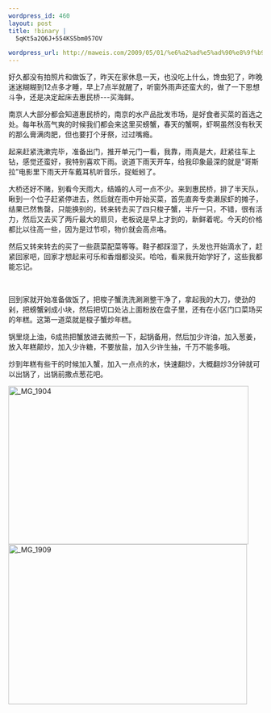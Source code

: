 ```yaml
--- 
wordpress_id: 460
layout: post
title: !binary |
  5qKt5a2Q6J+554KS5bm057OV

wordpress_url: http://maweis.com/2009/05/01/%e6%a2%ad%e5%ad%90%e8%9f%b9%e7%82%92%e5%b9%b4%e7%b3%95/
---
```

<p>好久都没有拍照片和做饭了，昨天在家休息一天，也没吃上什么，馋虫犯了，昨晚迷迷糊糊到12点多才睡，早上7点半就醒了，听窗外雨声还蛮大的，做了一下思想斗争，还是决定起床去惠民桥---买海鲜。</p>  <p>南京人大部分都会知道惠民桥的，南京的水产品批发市场，是好食者买菜的首选之处。每年秋高气爽的时候我们都会来这里买螃蟹，春天的蟹啊，虾啊虽然没有秋天的那么膏满肉肥，但也要打个牙祭，过过嘴瘾。</p>  <p>起来赶紧洗漱完毕，准备出门，推开单元门一看，我靠，雨真是大，赶紧往车上钻，感觉还蛮好，我特别喜欢下雨。说道下雨天开车，给我印象最深的就是“哥斯拉”电影里下雨天开车戴耳机听音乐，捉蚯蚓了。</p>  <p>大桥还好不赌，别看今天雨大，结婚的人可一点不少。来到惠民桥，排了半天队，瞅到一个位子赶紧停进去，然后就在雨中开始买菜，首先直奔专卖濑尿虾的摊子，结果已然售罄，只能换别的，转来转去买了四只梭子蟹，半斤一只，不错，很有活力，然后又去买了两斤最大的扇贝，老板说是早上才到的，新鲜着呢。今天的价格都比以往高一些，因为是过节呗，物价就会高点咯。</p>  <p>然后又转来转去的买了一些蔬菜配菜等等。鞋子都踩湿了，头发也开始滴水了，赶紧回家吧，回家才想起来可乐和香烟都没买。哈哈，看来我开始学好了，这些我都能忘记。</p>  <p>&#160;</p>  <p>回到家就开始准备做饭了，把梭子蟹洗洗涮涮整干净了，拿起我的大刀，使劲的剁，把螃蟹剁成小块，然后把切口处沾上面粉放在盘子里，还有在小区门口菜场买的年糕。这第一道菜就是梭子蟹炒年糕。</p>  <p>锅里烧上油，6成热把蟹放进去微煎一下，起锅备用，然后加少许油，加入葱姜，放入年糕颠炒，加入少许糖，不要放盐，加入少许生抽，千万不能多哦。</p>  <p>炒到年糕有些干的时候加入蟹，加入一点点的水，快速翻炒，大概翻炒3分钟就可以出锅了，出锅前撒点葱花吧。</p>  <p><a href="http://maweis.com/wp-content/uploads/2009/05/mg-1904.jpg"><img title="_MG_1904" style="border-top-width: 0px; display: inline; border-left-width: 0px; border-bottom-width: 0px; border-right-width: 0px" height="314" alt="_MG_1904" src="http://maweis.com/wp-content/uploads/2009/05/mg-1904-thumb.jpg" width="476" border="0" /></a> <a href="http://maweis.com/wp-content/uploads/2009/05/mg-1909.jpg"><img title="_MG_1909" style="border-top-width: 0px; display: inline; border-left-width: 0px; border-bottom-width: 0px; border-right-width: 0px" height="317" alt="_MG_1909" src="http://maweis.com/wp-content/uploads/2009/05/mg-1909-thumb.jpg" width="473" border="0" /></a></p>
